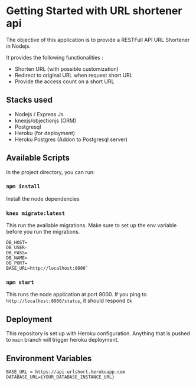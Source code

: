 
# Getting Started with URL shortener api

  
The objective of this application is to provide a RESTFull API URL Shortener in Nodejs.

It provides the following functionalities :

-   Shorten URL (with possible customization)
-   Redirect to original URL when request short URL
-   Provide the access count on a short URL

  
  ## Stacks used
  - Nodejs / Express Js
  - knexjs/objectionjs (ORM)
  - Postgresql
  - Heroku (for deployment)
  - Heroku Postgres (Addon to Postgresql server) 

## Available Scripts

  

In the project directory, you can run:

  

### `npm install`
Install the node dependencies

### `knex migrate:latest`
This run the available migrations. Make sure to set up the env variable before you run the migrations.
  ```
DB_HOST=
DB_USER-
DB_PASS=
DB_NAME=
DB_PORT=
BASE_URL=http://localhost:8000`
```

### `npm start`
This runs the node application at port 8000. If you ping to ``http://localhost:8000/status``, it should respond ``Ok``
## Deployment

This repository is set up with Heroku configuration. Anything that is pushed to ``main`` branch will trigger heroku deployment.

## Environment Variables
```
BASE_URL = https://api-urlshort.herokuapp.com
DATABASE_URL={YOUR_DATABASE_INSTANCE_URL}
```